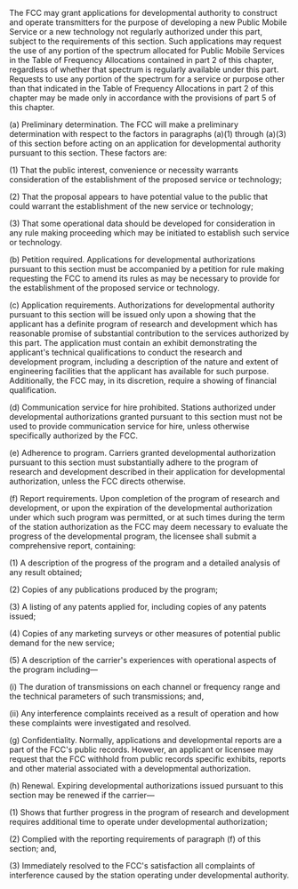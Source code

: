 The FCC may grant applications for developmental authority to construct and operate transmitters for the purpose of developing a new Public Mobile Service or a new technology not regularly authorized under this part, subject to the requirements of this section. Such applications may request the use of any portion of the spectrum allocated for Public Mobile Services in the Table of Frequency Allocations contained in part 2 of this chapter, regardless of whether that spectrum is regularly available under this part. Requests to use any portion of the spectrum for a service or purpose other than that indicated in the Table of Frequency Allocations in part 2 of this chapter may be made only in accordance with the provisions of part 5 of this chapter.
              

(a) Preliminary determination. The FCC will make a preliminary determination with respect to the factors in paragraphs (a)(1) through (a)(3) of this section before acting on an application for developmental authority pursuant to this section. These factors are:

(1) That the public interest, convenience or necessity warrants consideration of the establishment of the proposed service or technology;

(2) That the proposal appears to have potential value to the public that could warrant the establishment of the new service or technology;

(3) That some operational data should be developed for consideration in any rule making proceeding which may be initiated to establish such service or technology.

(b) Petition required. Applications for developmental authorizations pursuant to this section must be accompanied by a petition for rule making requesting the FCC to amend its rules as may be necessary to provide for the establishment of the proposed service or technology.

(c) Application requirements. Authorizations for developmental authority pursuant to this section will be issued only upon a showing that the applicant has a definite program of research and development which has reasonable promise of substantial contribution to the services authorized by this part. The application must contain an exhibit demonstrating the applicant's technical qualifications to conduct the research and development program, including a description of the nature and extent of engineering facilities that the applicant has available for such purpose. Additionally, the FCC may, in its discretion, require a showing of financial qualification.

(d) Communication service for hire prohibited. Stations authorized under developmental authorizations granted pursuant to this section must not be used to provide communication service for hire, unless otherwise specifically authorized by the FCC.

(e) Adherence to program. Carriers granted developmental authorization pursuant to this section must substantially adhere to the program of research and development described in their application for developmental authorization, unless the FCC directs otherwise.

(f) Report requirements. Upon completion of the program of research and development, or upon the expiration of the developmental authorization under which such program was permitted, or at such times during the term of the station authorization as the FCC may deem necessary to evaluate the progress of the developmental program, the licensee shall submit a comprehensive report, containing:

(1) A description of the progress of the program and a detailed analysis of any result obtained;

(2) Copies of any publications produced by the program;

(3) A listing of any patents applied for, including copies of any patents issued;

(4) Copies of any marketing surveys or other measures of potential public demand for the new service;

(5) A description of the carrier's experiences with operational aspects of the program including—

(i) The duration of transmissions on each channel or frequency range and the technical parameters of such transmissions; and,

(ii) Any interference complaints received as a result of operation and how these complaints were investigated and resolved.

(g) Confidentiality. Normally, applications and developmental reports are a part of the FCC's public records. However, an applicant or licensee may request that the FCC withhold from public records specific exhibits, reports and other material associated with a developmental authorization.

(h) Renewal. Expiring developmental authorizations issued pursuant to this section may be renewed if the carrier—

(1) Shows that further progress in the program of research and development requires additional time to operate under developmental authorization;

(2) Complied with the reporting requirements of paragraph (f) of this section; and,

(3) Immediately resolved to the FCC's satisfaction all complaints of interference caused by the station operating under developmental authority.

